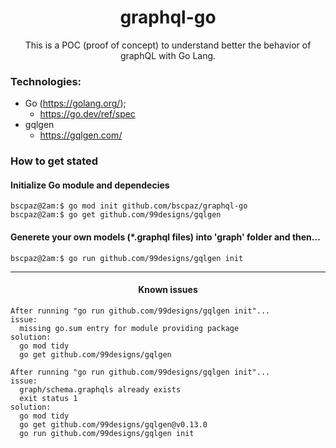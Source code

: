 <h1 align="center">graphql-go</h1>
<p align="center">This is a POC (proof of concept) to understand better the behavior of graphQL with Go Lang.</p>


### Technologies:

* Go (https://golang.org/);
  * https://go.dev/ref/spec
* gqlgen
  * https://gqlgen.com/

### How to get stated
#### Initialize Go module and dependecies
```console
bscpaz@2am:$ go mod init github.com/bscpaz/graphql-go
bscpaz@2am:$ go get github.com/99designs/gqlgen
```
#### Generete your own models (*.graphql files) into 'graph' folder and then...
```console
bscpaz@2am:$ go run github.com/99designs/gqlgen init
```

<hr>
<h4 align="center">Known issues</h4>

```console
After running "go run github.com/99designs/gqlgen init"...
issue:
  missing go.sum entry for module providing package
solution:
  go mod tidy
  go get github.com/99designs/gqlgen
```

```console
After running "go run github.com/99designs/gqlgen init"...
issue:
  graph/schema.graphqls already exists
  exit status 1
solution:
  go mod tidy
  go get github.com/99designs/gqlgen@v0.13.0
  go run github.com/99designs/gqlgen init
```
